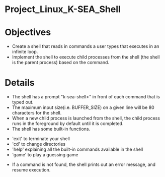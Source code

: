 # Project_Linux_K-SEA_Shell

# Objectives
* Create a shell that reads in commands a user types that executes in an infinite loop.
* Implement the shell to execute child processes from the shell (the shell is the parent process) based on the command.

# Details
* The shell has a prompt "k-sea-shell>" in front of each command that is typed out.
* The maximum input size(i.e. BUFFER_SIZE) on a given line will be 80 characters for the shell.
* When a new child process is launched from the shell, the child process runs in the foreground by default until it is completed.
* The shell has some built-in functions. 
 - 'exit' to terminate your shell
 - 'cd' to change directories
 - 'help' explaining all the built-in commands available in the shell
 - 'game' to play a guessing game
* If a command is not found, the shell prints out an error message, and resume execution.
